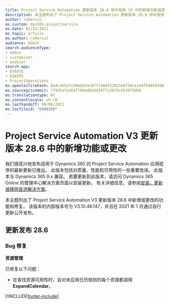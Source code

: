 ```yaml
---
title: Project Service Automation 更新版本 28.6 修补程序 V3 中的新增功能或更改
description: 本主题列出了 Project Service Automation 更新版本 28.6 修补程序 V3 中推出的功能和修复。
author: ruhercul
ms.custom: dyn365-projectservice
ms.date: 02/22/2021
ms.topic: article
ms.author: ruhercul
audience: Admin
search.audienceType:
- admin
- customizer
- enduser
search.app:
- D365CE
- D365PS
- ProjectOperations
ms.openlocfilehash: 8a4ceb5a7c69abb54c87f7366f32027e6750ce1e4f5d6582087ed44612afbeb1
ms.sourcegitcommit: 7f8d1e7a16af769adb43d1877c28fdce53975db8
ms.translationtype: HT
ms.contentlocale: zh-CN
ms.lasthandoff: 08/06/2021
ms.locfileid: "6990350"
---
```

# <a name="whats-new-or-changed-in-project-service-automation-update-release-286-v3"></a>Project Service Automation V3 更新版本 28.6 中的新增功能或更改

我们很高兴地宣布适用于 Dynamics 365 的 Project Service Automation 应用程序的最新更新已推出。 此版本包括对质量、性能和可用性的一些重要改进。 此版本与 Dynamics 365 9.x 兼容。 若要更新到此版本，请访问 Dynamics 365 Online 的管理中心解决方案页面以安装更新。 有关详细信息，请参阅[安装、更新或移除首选解决方案](/power-platform/admin/install-remove-preferred-solution)。

本主题列出了 Project Service Automation V3 更新版本 28.6 中新增或更改的功能和修复。 该版本的内部版本号为 V3.10.46.147，并且在 2021 年 1 月通过自行更新公开发布。

## <a name="update-release-286"></a>更新发布 28.6

### <a name="bug-fixes"></a>Bug 修复


**资源管理**

已修复以下问题：

- 在查找资源可用性时，会对未应用日历规则的每个资源都调用 **ExpandCalendar**。


[!INCLUDE[footer-include](../includes/footer-banner.md)]